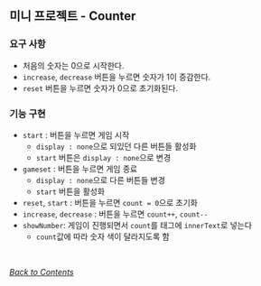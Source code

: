 ## 미니 프로젝트 - Counter


### 요구 사항
- 처음의 숫자는 0으로 시작한다.
- `increase`, `decrease` 버튼을 누르면 숫자가 1이 증감한다.
- `reset` 버튼을 누르면 숫자가 0으로 초기화된다.

### 기능 구현
- `start` : 버튼을 누르면 게임 시작
    - `display : none`으로 되있던 다른 버튼들 활성화
    - `start` 버튼은 `display : none`으로 변경
- `gameset` : 버튼을 누르면 게임 종료
    - `display : none`으로 다른 버튼들 변경
    - `start` 버튼을 활성화
- `reset`, `start` : 버튼을 누르면 `count = 0`으로 초기화
- `increase`, `decrease` : 버튼을 누르면 `count++`, `count--`
- `showNumber`: 게임이 진행되면서 `count`를 태그에 `innerText`로 넣는다
    - `count`값에 따라 숫자 색이 달라지도록 함


<br>

[*Back to Contents*](../README.md)